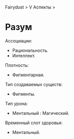 Fairydust > V Аспекты >

# Разум

Ассоциации:
- Рациональность.
- Интеллект.

Плотность:
- Фигментарная.

Тип создаваемых существ:
- Фигменты.

Тип урона:
- Ментальный : Магический.

Временный слот здоровья:
- Ментальный.